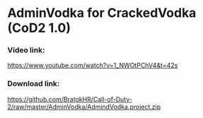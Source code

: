 # AdminVodka for CrackedVodka (CoD2 1.0)
### Video link:
https://www.youtube.com/watch?v=1_NWOtPChV4&t=42s
### Download link:
https://github.com/BratokHR/Call-of-Duty-2/raw/master/AdminVodka/AdmindVodka.project.zip